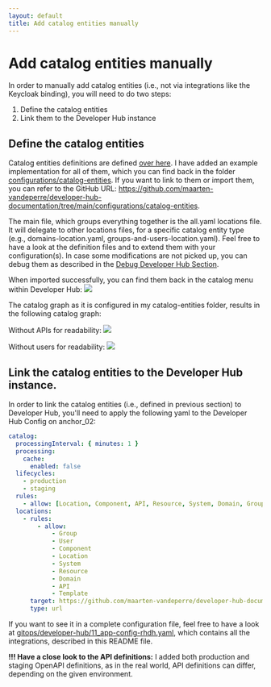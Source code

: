```yaml
---
layout: default
title: Add catalog entities manually 
---
```


# Add catalog entities manually 
In order to manually add catalog entities (i.e., not via integrations like the Keycloak binding), you will need to do two steps:
1. Define the catalog entities
2. Link them to the Developer Hub instance

## Define the catalog entities
Catalog entities definitions are defined [over here](https://backstage.io/docs/features/software-catalog/descriptor-format/). I have added an example implementation
for all of them, which you can find back in the folder [configurations/catalog-entities](https://github.com/maarten-vandeperre/developer-hub-documentation/tree/argo/configurations/catalog-entities). If you want to link to them or import them,
you can refer to the GitHub URL: https://github.com/maarten-vandeperre/developer-hub-documentation/tree/main/configurations/catalog-entities.

The main file, which groups everything together is the all.yaml locations file. It will delegate to other locations files, for a specific catalog entity type
(e.g., domains-location.yaml, groups-and-users-location.yaml). Feel free to have a look at the definition files and to extend them
with your configuration(s). In case some modifications are not picked up, you can debug them as described in the [Debug Developer Hub Section](https://maarten-vandeperre.github.io/developer-hub-documentation/general/debug.html).

When imported successfully, you can find them back in the catalog menu within Developer Hub:
<img src="https://raw.githubusercontent.com/maarten-vandeperre/developer-hub-documentation/argo/images/catalog_entities_overview.png" class="large">

The catalog graph as it is configured in my catalog-entities folder, results in the following catalog graph:

Without APIs for readability:
<img src="https://raw.githubusercontent.com/maarten-vandeperre/developer-hub-documentation/argo/images/catalog_graph_simple.png" class="large">

Without users for readability:
<img src="https://raw.githubusercontent.com/maarten-vandeperre/developer-hub-documentation/argo/images/catalog_graph_simple_2.png" class="large">

## Link the catalog entities to the Developer Hub instance.
In order to link the catalog entities (i.e., defined in previous section) to Developer Hub, you'll need to apply the
following yaml to the Developer Hub Config on anchor_02:
```yaml
catalog:
  processingInterval: { minutes: 1 }
  processing:
    cache:
      enabled: false
  lifecycles:
    - production
    - staging
  rules:
    - allow: [Location, Component, API, Resource, System, Domain, Group, User, Template]
  locations: 
    - rules:
        - allow:
            - Group
            - User
            - Component
            - Location
            - System
            - Resource
            - Domain
            - API
            - Template
      target: https://github.com/maarten-vandeperre/developer-hub-documentation/blob/main/configurations/catalog-entities/all.yaml
      type: url
```

If you want to see it in a complete configuration file, feel free to have a look at [gitops/developer-hub/11_app-config-rhdh.yaml](https://github.com/maarten-vandeperre/developer-hub-documentation/tree/argo/gitops/developer-hub/11_app-config-rhdh.yaml),
which contains all the integrations, described in this README file.

**!!! Have a close look to the API definitions:** I added both production and staging OpenAPI definitions, as in the real world,
API definitions can differ, depending on the given environment.